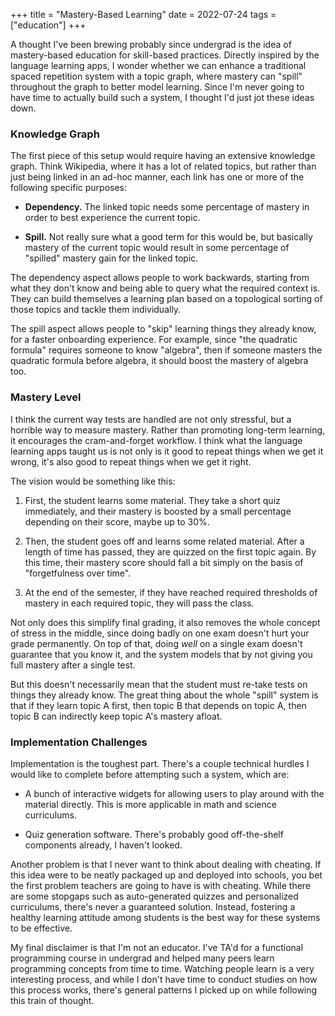 +++
title = "Mastery-Based Learning"
date = 2022-07-24
tags = ["education"]
+++

A thought I've been brewing probably since undergrad is the idea of
mastery-based education for skill-based practices. Directly inspired by the
language learning apps, I wonder whether we can enhance a traditional spaced
repetition system with a topic graph, where mastery can "spill" throughout the
graph to better model learning. Since I'm never going to have time to actually
build such a system, I thought I'd just jot these ideas down.

### Knowledge Graph

The first piece of this setup would require having an extensive knowledge graph.
Think Wikipedia, where it has a lot of related topics, but rather than just
being linked in an ad-hoc manner, each link has one or more of the following
specific purposes:

- **Dependency.** The linked topic needs some percentage of mastery in order
    to best experience the current topic.

- **Spill.** Not really sure what a good term for this would be, but basically
    mastery of the current topic would result in some percentage of "spilled"
    mastery gain for the linked topic.

The dependency aspect allows people to work backwards, starting from what they
don't know and being able to query what the required context is. They can build
themselves a learning plan based on a topological sorting of those topics and
tackle them individually.

The spill aspect allows people to "skip" learning things they already know, for
a faster onboarding experience. For example, since "the quadratic formula"
requires someone to know "algebra", then if someone masters the quadratic
formula before algebra, it should boost the mastery of algebra too.

### Mastery Level

I think the current way tests are handled are not only stressful, but a horrible
way to measure mastery. Rather than promoting long-term learning, it encourages
the cram-and-forget workflow. I think what the language learning apps taught us
is not only is it good to repeat things when we get it wrong, it's also good to
repeat things when we get it right.

The vision would be something like this:

1. First, the student learns some material. They take a short quiz immediately,
   and their mastery is boosted by a small percentage depending on their score,
   maybe up to 30%.

2. Then, the student goes off and learns some related material. After a length
   of time has passed, they are quizzed on the first topic again. By this time,
   their mastery score should fall a bit simply on the basis of "forgetfulness
   over time".

3. At the end of the semester, if they have reached required thresholds of
   mastery in each required topic, they will pass the class.

Not only does this simplify final grading, it also removes the whole concept of
stress in the middle, since doing badly on one exam doesn't hurt your grade
permanently. On top of that, doing _well_ on a single exam doesn't guarantee
that you know it, and the system models that by not giving you full mastery
after a single test.

But this doesn't necessarily mean that the student must re-take tests on things
they already know. The great thing about the whole "spill" system is that if
they learn topic A first, then topic B that depends on topic A, then topic B can
indirectly keep topic A's mastery afloat.

### Implementation Challenges

Implementation is the toughest part. There's a couple technical hurdles I would
like to complete before attempting such a system, which are:

- A bunch of interactive widgets for allowing users to play around with the
    material directly. This is more applicable in math and science curriculums.

- Quiz generation software. There's probably good off-the-shelf components
    already, I haven't looked.

Another problem is that I never want to think about dealing with cheating. If
this idea were to be neatly packaged up and deployed into schools, you bet the
first problem teachers are going to have is with cheating. While there are some
stopgaps such as auto-generated quizzes and personalized curriculums, there's
never a guaranteed solution. Instead, fostering a healthy learning attitude
among students is the best way for these systems to be effective.

My final disclaimer is that I'm not an educator. I've TA'd for a functional
programming course in undergrad and helped many peers learn programming concepts
from time to time. Watching people learn is a very interesting process, and
while I don't have time to conduct studies on how this process works, there's
general patterns I picked up on while following this train of thought.
